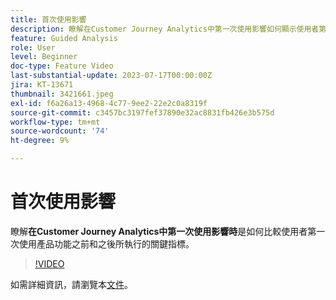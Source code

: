 ```yaml
---
title: 首次使用影響
description: 瞭解在Customer Journey Analytics中第一次使用影響如何顯示使用者第一次使用產品功能之前和之後所執行關鍵指標的比較。
feature: Guided Analysis
role: User
level: Beginner
doc-type: Feature Video
last-substantial-update: 2023-07-17T00:00:00Z
jira: KT-13671
thumbnail: 3421661.jpeg
exl-id: f6a26a13-4968-4c77-9ee2-22e2c0a8319f
source-git-commit: c3457bc3197fef37890e32ac8831fb426e3b575d
workflow-type: tm+mt
source-wordcount: '74'
ht-degree: 9%

---
```


# 首次使用影響

瞭解&#x200B;**在Customer Journey Analytics中第一次使用影響時**&#x200B;是如何比較使用者第一次使用產品功能之前和之後所執行的關鍵指標。

>[!VIDEO](https://video.tv.adobe.com/v/3421661/?learn=on)

如需詳細資訊，請瀏覽本[文件](https://experienceleague.adobe.com/docs/analytics-platform/using/guided-analysis/impact/first-use.html?lang=zh-Hant)。
